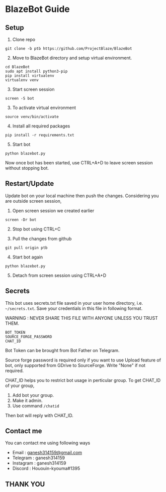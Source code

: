 # BlazeBot Guide

## Setup
1. Clone repo

```
git clone -b ptb https://github.com/ProjectBlaze/BlazeBot
```
2. Move to BlazeBot directory and setup virtual environment.

```
cd BlazeBot
sudo apt install python3-pip
pip install virtualenv
virtualenv venv
```

3. Start screen session

```
screen -S bot
```

3. To activate virtual environment

```
source venv/bin/activate
```
4. Install all required packages

```
pip install -r requirements.txt
```

5. Start bot

```
python blazebot.py
```

Now once bot has been started, use CTRL+A+D to leave screen session without stopping bot.

## Restart/Update
Update bot on your local machine then push the changes.
Considering you are outside screen session, 

1. Open screen session we created earlier

```
screen -Dr bot
```

2. Stop bot using CTRL+C

3. Pull the changes from github
```
git pull origin ptb
```

4. Start bot again
```
python blazebot.py
```

5. Detach from screen session using CTRL+A+D

## Secrets
This bot uses secrets.txt file saved in your user home directory, i.e. ```~/secrets.txt```.
Save your credentials in this file in following format.

WARNING : NEVER SHARE THIS FILE WITH ANYONE UNLESS YOU TRUST THEM.

```
BOT_TOKEN
SOURCE_FORGE_PASSWORD
CHAT_ID
```

Bot Token can be brought from Bot Father on Telegram.

Source forge password is required only if you want to use Upload feature of bot, only supported from GDrive to SourceForge. Write "None" if not required.

CHAT_ID helps you to restrict bot usage in perticular group. To get CHAT_ID of your group,
1. Add bot your group.
2. Make it admin.
3. Use command ```/chatid```

Then bot will reply with CHAT_ID.

## Contact me
You can contact me using following ways
- Email : ganesh314159@gmail.com
- Telegram : ganesh314159
- Instagram : ganesh314159
- Discord : Hououin-kyouma#1395

## THANK YOU